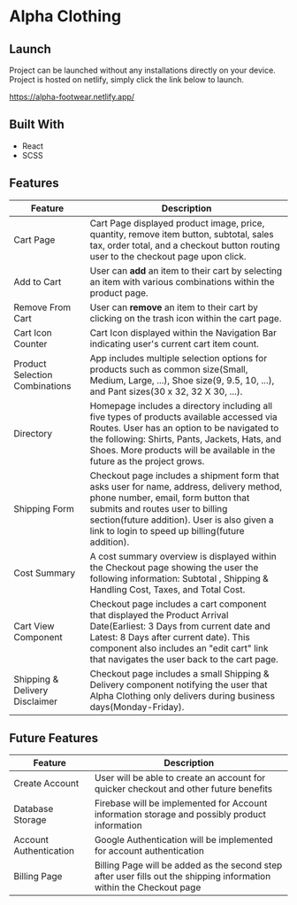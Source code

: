 <h1>Alpha Clothing</h1>

## Launch ##
Project can be launched without any installations directly on your device. Project is hosted on netlify, simply click the link below to launch.

https://alpha-footwear.netlify.app/

## Built With ##
 
* React
* SCSS


## Features ##
Feature  | Description
------------- | -------------
Cart Page | Cart Page displayed product image, price, quantity, remove item button, subtotal, sales tax, order total, and a checkout button routing user to the checkout page upon click.
Add to Cart       | User can **add** an item to their cart by selecting an item with various combinations within the product page.
Remove From Cart  | User can **remove** an item to their cart by clicking on the trash icon within the cart page.
Cart Icon Counter | Cart Icon displayed within the Navigation Bar indicating user's current cart item count.
Product Selection Combinations | App includes multiple selection options for products such as common size(Small, Medium, Large, ...), Shoe size(9, 9.5, 10, ...), and Pant sizes(30 x 32, 32 X 30, ...).
Directory | Homepage includes a directory including all five types of products available accessed via Routes. User has an option to be navigated to the following: Shirts, Pants, Jackets, Hats, and Shoes. More products will be available in the future as the project grows.
Shipping Form | Checkout page includes a shipment form that asks user for name, address, delivery method, phone number, email, form button that submits and routes user to billing section(future addition). User is also given a link to login to speed up billing(future addition).
Cost Summary | A cost summary overview is displayed within the Checkout page showing the user the following information: Subtotal , Shipping & Handling Cost, Taxes, and Total Cost.
Cart View Component | Checkout page includes a cart component that displayed the Product Arrival Date(Earliest: 3 Days from current date and Latest: 8 Days after current date). This component also includes an "edit cart" link that navigates the user back to the cart page.
Shipping & Delivery Disclaimer | Checkout page includes a small Shipping & Delivery component notifying the user that Alpha Clothing only delivers during business days(Monday-Friday).

## Future Features ##
Feature  | Description
------------- | -------------
Create Account   | User will be able to create an account for quicker checkout and other future benefits
Database Storage | Firebase will be implemented for Account information storage and possibly product information
Account Authentication | Google Authentication will be implemented for account authentication
Billing Page | Billing Page will be added as the second step after user fills out the shipping information within the Checkout page
